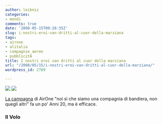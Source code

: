 ```yaml
---
author: leibniz
categories:
- mondi
comments: true
date: '2008-05-15T09:28:35Z'
slug: i-nostri-eroi-van-dritti-al-cuor-della-marziana
tags:
- airone
- alitalia
- compagnie aeree
- pubblicitÃ 
title: I nostri eroi van dritti al cuor della marziana
url: "/2008/05/15/i-nostri-eroi-van-dritti-al-cuor-della-marziana/"
wordpress_id: 2789

---
```

![](https://www.ilvolo.it/images/stories/pubblicit_ap_1.jpg) ![](https://www.ilvolo.it/images/stories/pubblicit_ap_2.jpg)




[La campagna](https://www.ilvolo.it/index.php/20080514530/Notizie-compagnie-aeree/Nuova-campagna-pubblicitaria-di-Air-One.html) di AirOne "noi sì che siamo una compagnia di bandiera, non quegli altri" fa un po' Anni 20, ma è efficace.




### Il Volo
